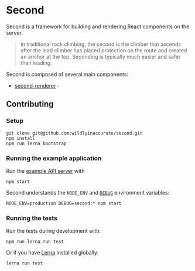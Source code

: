 # Second

Second is a framework for building and rendering React components on the server.

> In traditional rock climbing, the second is the climber that ascends after the lead climber has placed protection on the route and created an anchor at the top. Seconding is typically much easier and safer than leading.

Second is composed of several main components:

- [second-renderer](packages/second-renderer) -

## Contributing

### Setup

```
git clone git@github.com:wildlyinaccurate/second.git
npm install
npm run lerna bootstrap
```

### Running the example application

Run the [example API server](packages/example-simple-api) with

```
npm start
```

Second understands the `NODE_ENV` and [`DEBUG`](https://www.npmjs.com/package/debug) environment variables:

```
NODE_ENV=production DEBUG=second:* npm start
```

### Running the tests

Run the tests during development with:

```
npm run lerna run test
```

Or if you have [Lerna](https://github.com/lerna/lerna) installed globally:

```
lerna run test
```
